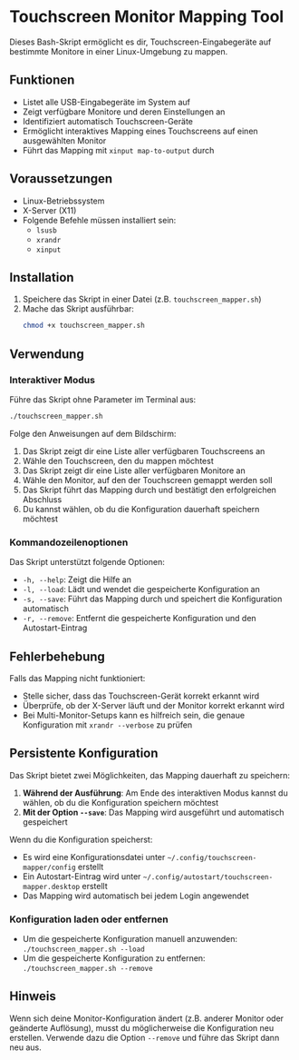 # Touchscreen Monitor Mapping Tool

Dieses Bash-Skript ermöglicht es dir, Touchscreen-Eingabegeräte auf bestimmte Monitore in einer Linux-Umgebung zu mappen.

## Funktionen

- Listet alle USB-Eingabegeräte im System auf
- Zeigt verfügbare Monitore und deren Einstellungen an
- Identifiziert automatisch Touchscreen-Geräte
- Ermöglicht interaktives Mapping eines Touchscreens auf einen ausgewählten Monitor
- Führt das Mapping mit `xinput map-to-output` durch

## Voraussetzungen

- Linux-Betriebssystem
- X-Server (X11) 
- Folgende Befehle müssen installiert sein:
  - `lsusb`
  - `xrandr`
  - `xinput`

## Installation

1. Speichere das Skript in einer Datei (z.B. `touchscreen_mapper.sh`)
2. Mache das Skript ausführbar:
   ```bash
   chmod +x touchscreen_mapper.sh
   ```

## Verwendung

### Interaktiver Modus

Führe das Skript ohne Parameter im Terminal aus:

```bash
./touchscreen_mapper.sh
```

Folge den Anweisungen auf dem Bildschirm:

1. Das Skript zeigt dir eine Liste aller verfügbaren Touchscreens an
2. Wähle den Touchscreen, den du mappen möchtest
3. Das Skript zeigt dir eine Liste aller verfügbaren Monitore an
4. Wähle den Monitor, auf den der Touchscreen gemappt werden soll
5. Das Skript führt das Mapping durch und bestätigt den erfolgreichen Abschluss
6. Du kannst wählen, ob du die Konfiguration dauerhaft speichern möchtest

### Kommandozeilenoptionen

Das Skript unterstützt folgende Optionen:

- `-h, --help`: Zeigt die Hilfe an
- `-l, --load`: Lädt und wendet die gespeicherte Konfiguration an
- `-s, --save`: Führt das Mapping durch und speichert die Konfiguration automatisch
- `-r, --remove`: Entfernt die gespeicherte Konfiguration und den Autostart-Eintrag

## Fehlerbehebung

Falls das Mapping nicht funktioniert:

- Stelle sicher, dass das Touchscreen-Gerät korrekt erkannt wird
- Überprüfe, ob der X-Server läuft und der Monitor korrekt erkannt wird
- Bei Multi-Monitor-Setups kann es hilfreich sein, die genaue Konfiguration mit `xrandr --verbose` zu prüfen

## Persistente Konfiguration

Das Skript bietet zwei Möglichkeiten, das Mapping dauerhaft zu speichern:

1. **Während der Ausführung**: Am Ende des interaktiven Modus kannst du wählen, ob du die Konfiguration speichern möchtest
2. **Mit der Option `--save`**: Das Mapping wird ausgeführt und automatisch gespeichert

Wenn du die Konfiguration speicherst:
- Es wird eine Konfigurationsdatei unter `~/.config/touchscreen-mapper/config` erstellt
- Ein Autostart-Eintrag wird unter `~/.config/autostart/touchscreen-mapper.desktop` erstellt
- Das Mapping wird automatisch bei jedem Login angewendet

### Konfiguration laden oder entfernen

- Um die gespeicherte Konfiguration manuell anzuwenden: `./touchscreen_mapper.sh --load`
- Um die gespeicherte Konfiguration zu entfernen: `./touchscreen_mapper.sh --remove`

## Hinweis

Wenn sich deine Monitor-Konfiguration ändert (z.B. anderer Monitor oder geänderte Auflösung), musst du möglicherweise die Konfiguration neu erstellen. Verwende dazu die Option `--remove` und führe das Skript dann neu aus.
